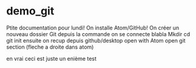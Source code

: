 # demo_git

Ptite documentation pour lundi!
On installe Atom/GitHub!
On créer un nouveau dossier Git depuis la commande
on se connecte blabla
Mkdir
cd
git init
ensuite on recup depuis github/desktop
open with Atom
open git section (fleche a droite dans atom)

en vrai ceci est juste un enième test
